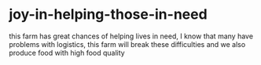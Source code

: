 # joy-in-helping-those-in-need
this farm has great chances of helping lives in need, I know that many have problems with logistics, this farm will break these difficulties and we also produce food with high food quality
